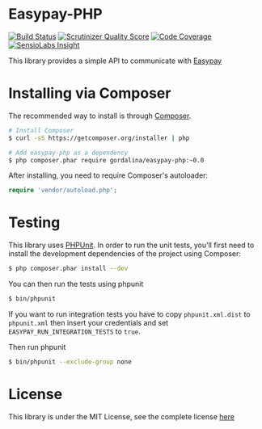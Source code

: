 # Easypay-PHP

[![Build Status](https://travis-ci.org/gordalina/easypay-php.png?branch=master)](https://travis-ci.org/gordalina/easypay-php)
[![Scrutinizer Quality Score](https://scrutinizer-ci.com/g/gordalina/easypay-php/badges/quality-score.png?s=b160bd0c381c891e46f8afc603dc00ff9b60c5e7)](https://scrutinizer-ci.com/g/gordalina/easypay-php/)
[![Code Coverage](https://scrutinizer-ci.com/g/gordalina/easypay-php/badges/coverage.png?s=8661545b6e1ea5f183803dad32aa50889fbe1ab4)](https://scrutinizer-ci.com/g/gordalina/easypay-php/)
[![SensioLabs Insight](https://insight.sensiolabs.com/projects/51d49507-e75e-48e3-8e33-0c161212e830/mini.png)](https://insight.sensiolabs.com/projects/51d49507-e75e-48e3-8e33-0c161212e830)

This library provides a simple API to communicate with [Easypay](http://easypay.pt/)

# Installing via Composer

The recommended way to install is through [Composer](http://composer.org).

```sh
# Install Composer
$ curl -sS https://getcomposer.org/installer | php

# Add easypay-php as a dependency
$ php composer.phar require gordalina/easypay-php:~0.0
```

After installing, you need to require Composer's autoloader:

```php
require 'vendor/autoload.php';
```

# Testing

This library uses [PHPUnit](https://github.com/sebastianbergmann/phpunit).
In order to run the unit tests, you'll first need to install the development
dependencies of the project using Composer:

```sh
$ php composer.phar install --dev
```

You can then run the tests using phpunit

```sh
$ bin/phpunit
```

If you want to run integration tests you have to copy `phpunit.xml.dist` to
`phpunit.xml` then insert your credentials and set `EASYPAY_RUN_INTEGRATION_TESTS`
to `true`.

Then run phpunit

```sh
$ bin/phpunit --exclude-group none
```

# License

This library is under the MIT License, see the complete license [here](LICENSE)
